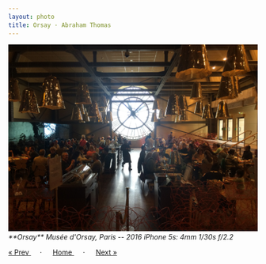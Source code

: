 ```yaml
---
layout: photo
title: Orsay · Abraham Thomas
---
```


<img src="/assets/photos/Orsay.jpg" width="540px" class="photo">

<i>
**Orsay**  
Musée d'Orsay, Paris -- 2016  
iPhone 5s: 4mm 1/30s f/2.2  
</i>

<a href="/gallery/metro"> &laquo; Prev </a> &emsp; · &emsp; 
<a href="/gallery"> Home </a> &emsp; · &emsp; 
<a href="/gallery/branch"> Next &raquo; </a>
